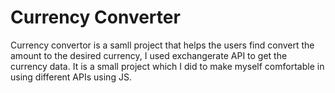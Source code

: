 # Currency Converter

Currency convertor is a samll project that helps the users find convert the amount to the desired currency, I used exchangerate API to get the currency data. It is a small project which I did to make myself comfortable in using different APIs using JS. 
